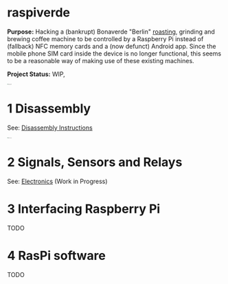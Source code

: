 # raspiverde
**Purpose:** Hacking a (bankrupt) Bonaverde "Berlin" <u>roasting</u>, grinding and brewing coffee machine to be controlled by a Raspberry Pi instead of (fallback) NFC memory cards and a (now defunct) Android app.
Since the mobile phone SIM card inside the device is no longer functional,
this seems to be a reasonable way of making use of these existing machines.

**Project Status:** WIP, 

<img src="Bonaverde_disassembly\bonaverde.JPG" alt="bonaverde" style="zoom:12%;" />

# 1 Disassembly

See: [Disassembly Instructions](Bonaverde_disassembly/DISASSEMBLY.md)

<img src="back_open.JPG" alt="back_open" style="zoom:12%;" />

# 2 Signals, Sensors and Relays

See: [Electronics](interfacing_electronics/Electronics.md)  (Work in Progress)

# 3 Interfacing Raspberry Pi

TODO

# 4 RasPi software

TODO
